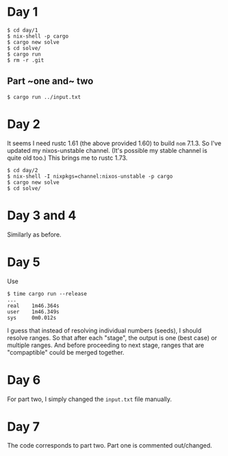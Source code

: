 # Day 1

```
$ cd day/1
$ nix-shell -p cargo
$ cargo new solve
$ cd solve/
$ cargo run
$ rm -r .git
```

## Part ~one and~ two

```
$ cargo run ../input.txt
```

# Day 2

It seems I need rustc 1.61 (the above provided 1.60) to build `nom` 7.1.3. So
I've updated my nixos-unstable channel. (It's possible my stable channel is
quite old too.) This brings me to rustc 1.73.

```
$ cd day/2
$ nix-shell -I nixpkgs=channel:nixos-unstable -p cargo
$ cargo new solve
$ cd solve/
```

# Day 3 and 4

Similarly as before.

# Day 5

Use

```
$ time cargo run --release
...
real    1m46.364s
user    1m46.349s
sys     0m0.012s
```

I guess that instead of resolving individual numbers (seeds), I should resolve
ranges. So that after each "stage", the output is one (best case) or multiple
ranges. And before proceeding to next stage, ranges that are "compaptible"
could be merged together.

# Day 6

For part two, I simply changed the `input.txt` file manually.

# Day 7

The code corresponds to part two. Part one is commented out/changed.
